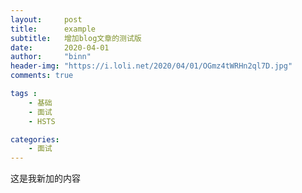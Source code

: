```yaml
---
layout:     post
title:      example
subtitle:   增加blog文章的测试版
date:       2020-04-01
author:     "binn"
header-img: "https://i.loli.net/2020/04/01/OGmz4tWRHn2ql7D.jpg"
comments: true

tags :
    - 基础
    - 面试
    - HSTS

categories:
    - 面试
---
```

这是我新加的内容